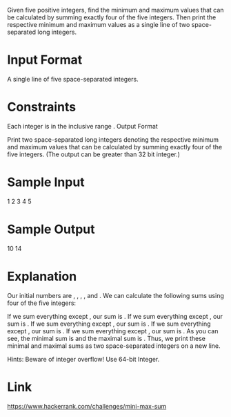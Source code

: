 Given five positive integers, find the minimum and maximum values that can be calculated by summing exactly four of the five integers. Then print the respective minimum and maximum values as a single line of two space-separated long integers.

# Input Format

A single line of five space-separated integers.

# Constraints

Each integer is in the inclusive range .
Output Format

Print two space-separated long integers denoting the respective minimum and maximum values that can be calculated by summing exactly four of the five integers. (The output can be greater than 32 bit integer.)

# Sample Input

1 2 3 4 5

# Sample Output

10 14

# Explanation

Our initial numbers are , , , , and . We can calculate the following sums using four of the five integers:

If we sum everything except , our sum is .
If we sum everything except , our sum is .
If we sum everything except , our sum is .
If we sum everything except , our sum is .
If we sum everything except , our sum is .
As you can see, the minimal sum is  and the maximal sum is . Thus, we print these minimal and maximal sums as two space-separated integers on a new line.

Hints: Beware of integer overflow! Use 64-bit Integer.

# Link

https://www.hackerrank.com/challenges/mini-max-sum
